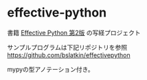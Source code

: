 # effective-python
書籍 [Effective Python 第2版](https://www.oreilly.co.jp/books/9784873119175/) の写経プロジェクト

サンプルプログラムは下記リポジトリを参照
https://github.com/bslatkin/effectivepython

mypyの型アノテーション付き。
